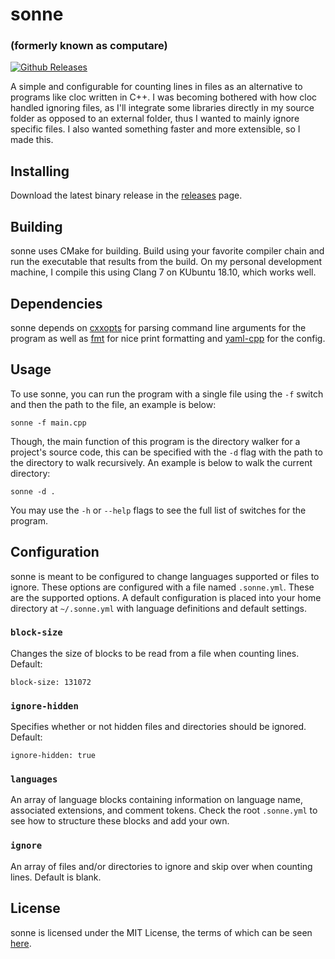 # sonne
### (formerly known as computare)

[![Github Releases](https://img.shields.io/github/release/tinfoilboy/sonne.svg)](https://github.com/tinfoilboy/sonne/releases)

A simple and configurable for counting lines in files as an alternative to programs like cloc written in C++. I was becoming bothered with how cloc handled ignoring files, as I'll integrate some libraries directly in my source folder as opposed to an external folder, thus I wanted to mainly ignore specific files. I also wanted something faster and more extensible, so I made this.

## Installing

Download the latest binary release in the [releases](https://github.com/tinfoilboy/sonne/releases) page.

## Building

sonne uses CMake for building. Build using your favorite compiler chain and run the executable that results from the build.
On my personal development machine, I compile this using Clang 7 on KUbuntu 18.10, which works well.

## Dependencies

sonne depends on [cxxopts](https://github.com/jarro2783/cxxopts) for parsing command line arguments for the program as well as [fmt](https://github.com/fmtlib/fmt) for nice print formatting and [yaml-cpp](https://github.com/jbeder/yaml-cpp) for the config.

## Usage

To use sonne, you can run the program with a single file using the `-f` switch and then the path to the file, an example is below:

    sonne -f main.cpp

Though, the main function of this program is the directory walker for a project's source code, this can be specified with the `-d` flag with the path to the directory to walk recursively. An example is below to walk the current directory:

    sonne -d .

You may use the `-h` or `--help` flags to see the full list of switches for the program.

## Configuration

sonne is meant to be configured to change languages supported or files to ignore. These options are configured with a file named `.sonne.yml`. These are the supported options. A default configuration is placed into your home directory at `~/.sonne.yml` with language definitions and default settings.

### `block-size`

Changes the size of blocks to be read from a file when counting lines.
Default:

    block-size: 131072

### `ignore-hidden`

Specifies whether or not hidden files and directories should be ignored.
Default:

    ignore-hidden: true

### `languages`

An array of language blocks containing information on language name, associated extensions, and comment tokens.
Check the root `.sonne.yml` to see how to structure these blocks and add your own.

### `ignore`

An array of files and/or directories to ignore and skip over when counting lines.
Default is blank.

## License

sonne is licensed under the MIT License, the terms of which can be seen [here](https://github.com/tinfoilboy/sonne/blob/master/LICENSE).
